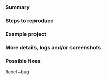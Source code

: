 ### Summary



### Steps to reproduce



### Example project

<!-- What is the dev site where this bug can be found -->



### More details, logs and/or screenshots

<!-- What should happen -->



### Possible fixes

<!-- If you can, link to the line of code that might be responsible for the problem. -->



/label ~bug
